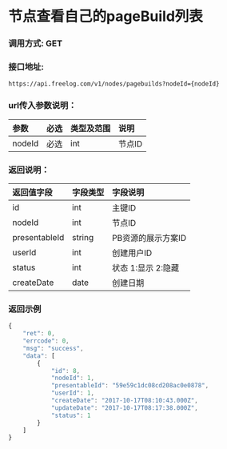 # 节点查看自己的pageBuild列表

### 调用方式: GET

### 接口地址:

```
https://api.freelog.com/v1/nodes/pagebuilds?nodeId={nodeId}
```

### url传入参数说明：

| 参数 | 必选 | 类型及范围 | 说明 |
| :--- | :--- | :--- | :--- |
|nodeId|必选|int|节点ID


### 返回说明：

| 返回值字段 | 字段类型 | 字段说明 |
| :--- | :--- | :--- |
| id | int| 主键ID |
| nodeId | int| 节点ID |
| presentableId | string | PB资源的展示方案ID|
| userId | int| 创建用户ID |
| status | int| 状态 1:显示 2:隐藏 |
| createDate| date|创建日期|


### 返回示例

```js
{
    "ret": 0,
    "errcode": 0,
    "msg": "success",
    "data": [
        {
            "id": 8,
            "nodeId": 1,
            "presentableId": "59e59c1dc08cd208ac0e0878",
            "userId": 1,
            "createDate": "2017-10-17T08:10:43.000Z",
            "updateDate": "2017-10-17T08:17:38.000Z",
            "status": 1
        }
    ]
}
```